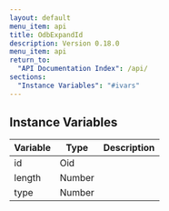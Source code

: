 ```yaml
---
layout: default
menu_item: api
title: OdbExpandId
description: Version 0.18.0
menu_item: api
return_to:
  "API Documentation Index": /api/
sections:
  "Instance Variables": "#ivars"
---
```


## <a name="ivars"></a>Instance Variables

| Variable | Type | Description |
| --- | --- | --- |
| <a name="id"></a>id | Oid |  |
| <a name="length"></a>length | Number |  |
| <a name="type"></a>type | Number |  |

